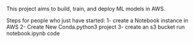 This project aims to build, train, and deploy ML models in AWS.

Steps for people who just have started:
1- create a Notebook instance in AWS
2- Create New Conda.python3 project
3- create an s3 bucket
run notebook.ipynb code 
